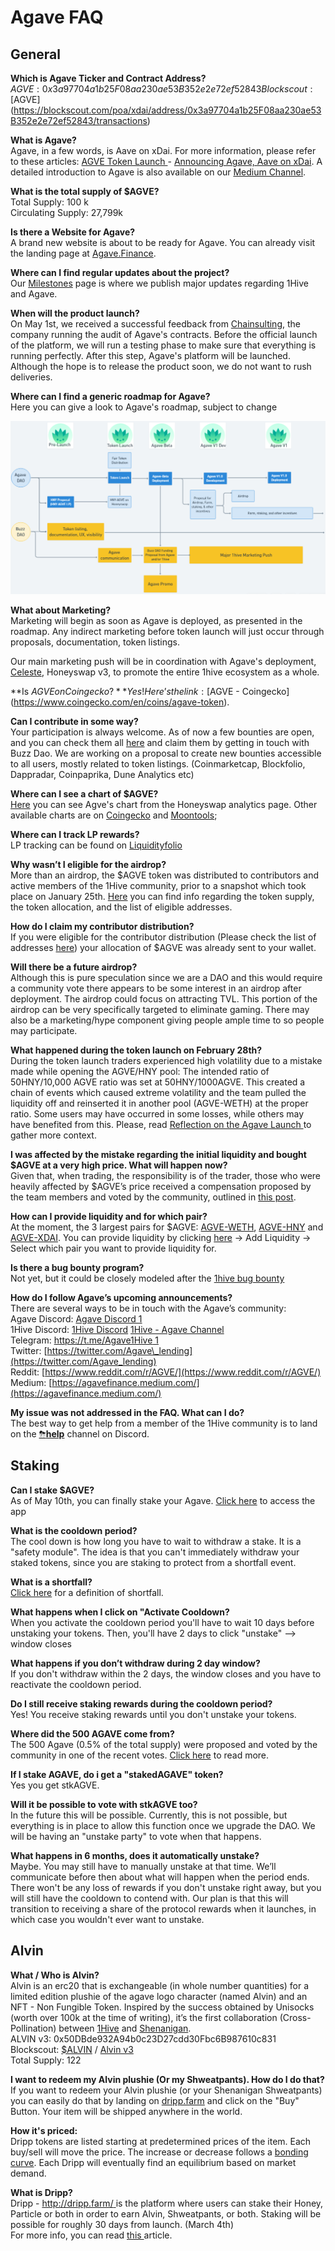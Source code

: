 # Agave FAQ

## General

**Which is Agave Ticker and Contract Address?**  
$AGVE: 0x3a97704a1b25F08aa230ae53B352e2e72ef52843  
Blockscout: [$AGVE](https://blockscout.com/poa/xdai/address/0x3a97704a1b25F08aa230ae53B352e2e72ef52843/transactions)

**What is Agave?**  
Agave, in a few words, is Aave on xDai. For more information, please refer to these articles: [AGVE Token Launch ](https://forum.1hive.org/t/ag-token-launch/2108)- [Announcing Agave, Aave on xDai](https://forum.1hive.org/t/announcing-agaave-aave-on-xdai/1792). A detailed introduction to Agave is also available on our [Medium Channel](https://agavefinance.medium.com/introduction-to-agave-7ea3d9b54f84).

**What is the total supply of $AGVE?**  
Total Supply: 100 k  
Circulating Supply: 27,799k

**Is there a Website for Agave?**  
A brand new website is about to be ready for Agave. You can already visit the landing page at [Agave.Finance](https://agave.finance/).

**Where can I find regular updates about the project?**  
Our [Milestones](https://wiki.1hive.org/projects/milestones) page is where we publish major updates regarding 1Hive and Agave. 

**When will the product launch?**  
On May 1st, we received a successful feedback from [Chainsulting](https://chainsulting.de/), the company running the audit of Agave's contracts. Before the official launch of the platform, we will run a testing phase to make sure that everything is running perfectly. After this step, Agave's platform will be launched. Although the hope is to release the product soon, we do not want to rush deliveries.

**Where can I find a generic roadmap for Agave?**  
Here you can give a look to Agave's roadmap, subject to change

![Agave Roadmap](../.gitbook/assets/image0.png)

**What about Marketing?**  
Marketing will begin as soon as Agave is deployed, as presented in the roadmap. Any indirect marketing before token launch will just occur through proposals, documentation, token listings. 

Our main marketing push will be in coordination with Agave's deployment, [Celeste](https://1hive.gitbook.io/celeste/), Honeyswap v3, to promote the entire 1hive ecosystem as a whole.

**Is $AGVE on Coingecko?**  
Yes! Here’s the link: [$AGVE - Coingecko](https://www.coingecko.com/en/coins/agave-token).

**Can I contribute in some way?**  
Your participation is always welcome. As of now a few bounties are open, and you can check them all [here](https://www.notion.so/3e13ef2a5d614a828b684640af2212b4?v=20b21ead637341faa87416b85202b584) and claim them by getting in touch with Buzz Dao. We are working on a proposal to create new bounties accessible to all users, mostly related to token listings. \(Coinmarketcap, Blockfolio, Dappradar, Coinpaprika, Dune Analytics etc\) 

**Where can I see a chart of $AGVE?**  
[Here](https://info.honeyswap.org/token/0x3a97704a1b25f08aa230ae53b352e2e72ef52843) you can see Agve's chart from the Honeyswap analytics page. Other available charts are on [Coingecko](https://www.coingecko.com/en/coins/agave-token) and [Moontools](https://app.moontools.io/pairs/honeyswap/0x0e3e9cceb13c9f8c6faf7a0f00f872d6291630de); 

**Where can I track LP rewards?**  
LP tracking can be found on [Liquidityfolio ](https://www.liquidityfolio.com/)

**Why wasn’t I eligible for the airdrop?**  
More than an airdrop, the $AGVE token was distributed to contributors and active members of the 1Hive community, prior to a snapshot which took place on January 25th. [Here](https://forum.1hive.org/t/agave-contributor-distribution-announcement/2373) you can find info regarding the token supply, the token allocation, and the list of eligible addresses.

**How do I claim my contributor distribution?**  
If you were eligible for the contributor distribution \(Please check the list of addresses [here](https://pastebin.com/hjYcbK1k)\) your allocation of $AGVE was already sent to your wallet.

**Will there be a future airdrop?**  
Although this is pure speculation since we are a DAO and this would require a community vote there appears to be some interest in an airdrop after deployment. The airdrop could focus on attracting TVL. This portion of the airdrop can be very specifically targeted to eliminate gaming. There may also be a marketing/hype component giving people ample time to so people may participate.

**What happened during the token launch on February 28th?**  
During the token launch traders experienced high volatility due to a mistake made while opening the AGVE/HNY pool: The intended ratio of 50HNY/10,000 AGVE ratio was set at 50HNY/1000AGVE. This created a chain of events which caused extreme volatility and the team pulled the liquidity off and reinserted it in another pool \(AGVE-WETH\) at the proper ratio. Some users may have occurred in some losses, while others may have benefited from this. Please, read [Reflection on the Agave Launch ](https://forum.1hive.org/t/reflection-on-the-agave-launch/2517)to gather more context.

**I was affected by the mistake regarding the initial liquidity and bought $AGVE at a very high price. What will happen now?**  
Given that, when trading, the responsibility is of the trader, those who were heavily affected by $AGVE’s price received a compensation proposed by the team members and voted by the community, outlined in [this post](https://forum.1hive.org/t/agave-reparations-proposal/2822). 

**How can I provide liquidity and for which pair?**  
At the moment, the 3 largest pairs for $AGVE: [AGVE-WETH](https://info.honeyswap.org/pair/0xeba7cc57e6f745b8d5cab829e07346c65393d78e), [AGVE-HNY](https://info.honeyswap.org/pair/0x50a4867aee9cafd6ddc84de3ce59df027cb29084) and [AGVE-XDAI](https://info.honeyswap.org/pair/0x0e3e9cceb13c9f8c6faf7a0f00f872d6291630de). You can provide liquidity by clicking [here](https://app.honeyswap.org/#/pool) → Add Liquidity → Select which pair you want to provide liquidity for.

**Is there a bug bounty program?**  
Not yet, but it could be closely modeled after the [1hive bug bounty](../community/security/#bug-bounty)

**How do I follow Agave’s upcoming announcements?**  
There are several ways to be in touch with the Agave’s community:  
Agave Discord: [Agave Discord 1](https://discord.com/channels/816889381737725963/816889382850134027)  
1Hive Discord: [1Hive Discord](https://discord.com/invite/xTZjbRjc8t) [1Hive - Agave Channel](https://discord.com/channels/698287700834517064/813823983120023583)  
Telegram: [https://t.me/Agave1Hive 1](https://t.me/Agave1Hive)  
Twitter: [https://twitter.com/Agave\_lending](https://twitter.com/Agave_lending)  
Reddit: [https://www.reddit.com/r/AGVE/](https://www.reddit.com/r/AGVE/)  
Medium: [https://agavefinance.medium.com/](https://agavefinance.medium.com/)

**My issue was not addressed in the FAQ. What can I do?**  
The best way to get help from a member of the 1Hive community is to land on the [⛈**help**](https://discord.gg/3AjG7XvRJZ) channel on Discord.

## Staking

**Can I stake $AGVE?**  
As of May 10th, you can finally stake your Agave. [Click here](https://app.agave.finance/#/stake) to access the app

**What is the cooldown period?**  
The cool down is how long you have to wait to withdraw a stake. It is a "safety module". The idea is that you can't immediately withdraw your staked tokens, since you are staking to protect from a shortfall event.

**What is a shortfall?**  
[Click here](https://www.investopedia.com/terms/s/shortfall.asp) for a definition of shortfall.

**What happens when I click on "Activate Cooldown?**  
When you activate the cooldown period you'll have to wait 10 days before unstaking your tokens. Then, you'll have 2 days to click "unstake" --&gt; window closes

**What happens if you don’t withdraw during 2 day window?**  
If you don't withdraw within the 2 days, the window closes and you have to reactivate the cooldown period.

**Do I still receive staking rewards during the cooldown period?**  
Yes! You receive staking rewards until you don't unstake your tokens.

**Where did the 500 AGAVE come from?**  
The 500 Agave \(0.5% of the total supply\) were proposed and voted by the community in one of the recent votes. [Click here](https://forum.1hive.org/t/agave-votes-apr-22/3489) to read more.

**If I stake AGAVE, do i get a "stakedAGAVE" token?**  
Yes you get stkAGVE.

**Will it be possible to vote with stkAGVE too?**  
In the future this will be possible. Currently, this is not possible, but everything is in place to allow this function once we upgrade the DAO. We will be having an "unstake party" to vote when that happens.

**What happens in 6 months, does it automatically unstake?**  
Maybe. You may still have to manually unstake at that time. We’ll communicate before then about what will happen when the period ends. There won't be any loss of rewards if you don't unstake right away, but you will still have the cooldown to contend with. Our plan is that this will transition to receiving a share of the protocol rewards when it launches, in which case you wouldn't ever want to unstake.

## Alvin 

**What / Who is Alvin?**  
Alvin is an erc20 that is exchangeable \(in whole number quantities\) for a limited edition plushie of the agave logo character \(named Alvin\) and an NFT - Non Fungible Token. Inspired by the success obtained by Unisocks \(worth over 100k at the time of writing\), it’s the first collaboration \(Cross-Pollination\) between [1Hive](https://1hive.org/) and [Shenanigan](https://she.energy/).  
ALVIN v3: 0x50DBde932A94b0c23D27cdd30Fbc6B987610c831  
Blockscout: [$ALVIN](https://blockscout.com/poa/xdai/address/0x50DBde932A94b0c23D27cdd30Fbc6B987610c831/transactions) / [Alvin v3](https://info.honeyswap.org/token/0x50dbde932a94b0c23d27cdd30fbc6b987610c831)  
Total Supply: 122

**I want to redeem my Alvin plushie \(Or my Shweatpants\). How do I do that?**  
If you want to redeem your Alvin plushie \(or your Shenanigan Shweatpants\) you can easily do that by landing on [dripp.farm](https://www.dripp.farm/) and click on the "Buy" Button. Your item will be shipped anywhere in the world.

**How it's priced:**   
Dripp tokens are listed starting at predetermined prices of the item. Each buy/sell will move the price. The increase or decrease follows a [bonding curve](https://blog.relevant.community/bonding-curves-in-depth-intuition-parametrization-d3905a681e0a). Each Dripp will eventually find an equilibrium based on market demand.

**What is Dripp?**  
Dripp - [http://dripp.farm/ ](http://dripp.farm/)is the platform where users can stake their Honey, Particle or both in order to earn Alvin, Shweatpants, or both. Staking will be possible for roughly 30 days from launch. \(March 4th\)  
For more info, you can read [this ](https://medium.com/frst/money-laundry-the-rise-of-the-crypto-sock-market-f979aafc3796)article.


